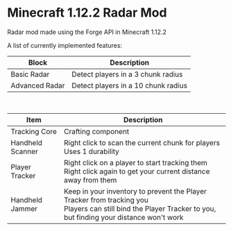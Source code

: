 # Minecraft 1.12.2 Radar Mod
Radar mod made using the Forge API in Minecraft 1.12.2

A list of currently implemented features:

Block|Description
-------|---------
Basic Radar|Detect players in a 3 chunk radius
Advanced Radar|Detect players in a 10 chunk radius

<br>

Item|Description
-------|---------
Tracking Core|Crafting component
Handheld Scanner|Right click to scan the current chunk for players<br>Uses 1 durability
Player Tracker| Right click on a player to start tracking them<br>Right click again to get your current distance away from them
Handheld Jammer|Keep in your inventory to prevent the Player Tracker from tracking you<br>Players can still bind the Player Tracker to you, but finding your distance won't work
